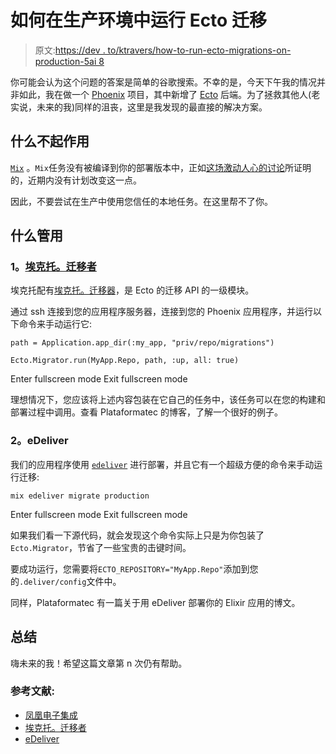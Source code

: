 # 如何在生产环境中运行 Ecto 迁移

> 原文:[https://dev . to/ktravers/how-to-run-ecto-migrations-on-production-5ai 8](https://dev.to/ktravers/how-to-run-ecto-migrations-on-production-5ai8)

你可能会认为这个问题的答案是简单的谷歌搜索。不幸的是，今天下午我的情况并非如此，我在做一个 [Phoenix](http://phoenixframework.org/) 项目，其中新增了 [Ecto](https://hexdocs.pm/ecto/getting-started.html) 后端。为了拯救其他人(老实说，未来的我)同样的沮丧，这里是我发现的最直接的解决方案。

## 什么不起作用

[`Mix`](https://elixirschool.com/lessons/basics/mix/) 。`Mix`任务没有被编译到你的部署版本中，正如[这场激动人心的讨论](https://github.com/bitwalker/exrm/issues/67)所证明的，近期内没有计划改变这一点。

因此，不要尝试在生产中使用您信任的本地任务。在这里帮不了你。

## 什么管用

### 1。[埃克托。迁移者](https://hexdocs.pm/ecto/Ecto.Migrator.html)

埃克托配有[埃克托。迁移器](https://hexdocs.pm/ecto/Ecto.Migrator.html)，是 Ecto 的迁移 API 的一级模块。

通过 ssh 连接到您的应用程序服务器，连接到您的 Phoenix 应用程序，并运行以下命令来手动运行它:

```
path = Application.app_dir(:my_app, "priv/repo/migrations")

Ecto.Migrator.run(MyApp.Repo, path, :up, all: true) 
```

Enter fullscreen mode Exit fullscreen mode

理想情况下，您应该将上述内容包装在它自己的任务中，该任务可以在您的构建和部署过程中调用。查看 Plataformatec 的博客，了解一个很好的例子。

### 2。eDeliver

我们的应用程序使用 [`edeliver`](https://github.com/edeliver/edeliver) 进行部署，并且它有一个超级方便的命令来手动运行迁移:

```
mix edeliver migrate production 
```

Enter fullscreen mode Exit fullscreen mode

如果我们看一下源代码，就会发现这个命令实际上只是为你包装了`Ecto.Migrator`，节省了一些宝贵的击键时间。

要成功运行，您需要将`ECTO_REPOSITORY="MyApp.Repo"`添加到您的`.deliver/config`文件中。

同样，Plataformatec 有一篇关于用 eDeliver 部署你的 Elixir 应用的博文。

## 总结

嗨未来的我！希望这篇文章第 n 次仍有帮助。

### 参考文献:

*   [凤凰电子集成](https://github.com/phoenixframework/phoenix_ecto)
*   [埃克托。迁移者](https://hexdocs.pm/ecto/Ecto.Migrator.html)
*   [eDeliver](https://github.com/edeliver/edeliver)
